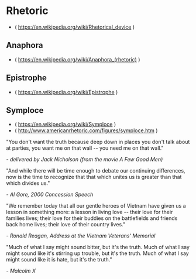 Rhetoric
========

<!--
-->

 * ( https://en.wikipedia.org/wiki/Rhetorical_device )

Anaphora
--------

 * ( https://en.wikipedia.org/wiki/Anaphora_(rhetoric) )

Epistrophe
----------

 * ( https://en.wikipedia.org/wiki/Epistrophe )

Symploce
--------

 * ( https://en.wikipedia.org/wiki/Symploce )
 * ( http://www.americanrhetoric.com/figures/symploce.htm )

"You don't want the truth because deep down in places you don't talk
about at parties, you want me on that wall -- you need me on that wall."

*- delivered by Jack Nicholson (from the movie A Few Good Men)*

"And while there will be time enough to debate our continuing differences,
now is the time to recognize that that which unites us is greater than
that which divides us."

*- Al Gore, 2000 Concession Speech*

"We remember today that all our gentle heroes of Vietnam have given us
a lesson in something more: a lesson in living love -- their love for
their families lives; their love for their buddies on the battlefields
and friends back home lives; their love of their country lives."

*- Ronald Reagan, Address at the Vietnam Veterans' Memorial*

"Much of what I say might sound bitter, but it's the truth. Much of what
I say might sound like it's stirring up trouble, but it's the truth. Much
of what I say might sound like it is hate, but it's the truth."

*- Malcolm X*


<!-- vim: set autoindent expandtab sw=4 syntax=markdown: -->
